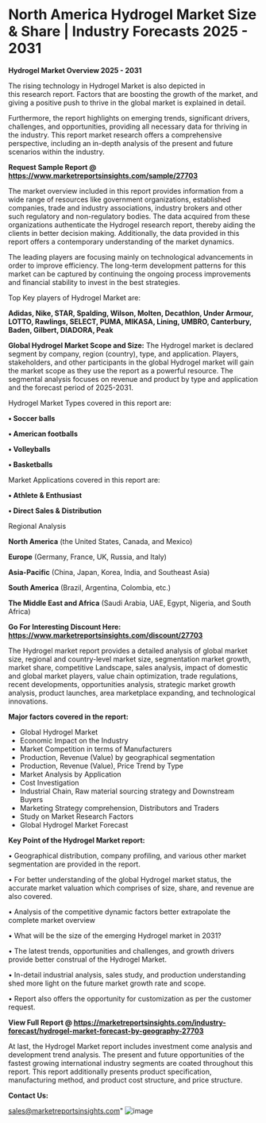 # North America Hydrogel Market Size & Share | Industry Forecasts 2025 - 2031

<Strong> Hydrogel Market Overview 2025 - 2031</strong>

The rising technology in Hydrogel Market is also depicted in this research report. Factors that are boosting the growth of the market, and giving a positive push to thrive in the global market is explained in detail.

Furthermore, the report highlights on emerging trends, significant drivers, challenges, and opportunities, providing all necessary data for thriving in the industry. This report market research offers a comprehensive perspective, including an in-depth analysis of the present and future scenarios within the industry.

<strong>Request Sample Report @ <a href=https://www.marketreportsinsights.com/sample/27703>https://www.marketreportsinsights.com/sample/27703</a></strong>

The market overview included in this report provides information from a wide range of resources like government organizations, established companies, trade and industry associations, industry brokers and other such regulatory and non-regulatory bodies. The data acquired from these organizations authenticate the Hydrogel research report, thereby aiding the clients in better decision making. Additionally, the data provided in this report offers a contemporary understanding of the market dynamics.

The leading players are focusing mainly on technological advancements in order to improve efficiency. The long-term development patterns for this market can be captured by continuing the ongoing process improvements and financial stability to invest in the best strategies.

Top Key players of Hydrogel Market are:

<strong>Adidas, Nike, STAR, Spalding, Wilson, Molten, Decathlon, Under Armour, LOTTO, Rawlings, SELECT, PUMA, MIKASA, Lining, UMBRO, Canterbury, Baden, Gilbert, DIADORA, Peak</strong>

<strong><b>Global Hydrogel Market Scope and Size:</b></strong>
The Hydrogel market is declared segment by company, region (country), type, and application. Players, stakeholders, and other participants in the global Hydrogel market will gain the market scope as they use the report as a powerful resource. The segmental analysis focuses on revenue and product by type and application and the forecast period of 2025-2031.

Hydrogel Market Types covered in this report are:

<strong>• Soccer balls

• American footballs

• Volleyballs

• Basketballs</strong>

Market Applications covered in this report are:

<strong>• Athlete & Enthusiast

• Direct Sales & Distribution</strong> 

Regional Analysis

<strong>North America</strong> (the United States, Canada, and Mexico)

<strong>Europe</strong> (Germany, France, UK, Russia, and Italy)

<strong>Asia-Pacific</strong> (China, Japan, Korea, India, and Southeast Asia)

<strong>South America</strong> (Brazil, Argentina, Colombia, etc.)

<strong>The Middle East and Africa</strong> (Saudi Arabia, UAE, Egypt, Nigeria, and South Africa)

<strong>Go For Interesting Discount Here: <a href=https://www.marketreportsinsights.com/discount/27703>https://www.marketreportsinsights.com/discount/27703</a></strong>

The Hydrogel market report provides a detailed analysis of global market size, regional and country-level market size, segmentation market growth, market share, competitive Landscape, sales analysis, impact of domestic and global market players, value chain optimization, trade regulations, recent developments, opportunities analysis, strategic market growth analysis, product launches, area marketplace expanding, and technological innovations.

<strong><b>Major factors covered in the report:</b></strong>
<ul>
  <li>Global Hydrogel Market </li>
  <li>Economic Impact on the Industry</li>
  <li>Market Competition in terms of Manufacturers</li>
  <li>Production, Revenue (Value) by geographical segmentation</li>
  <li>Production, Revenue (Value), Price Trend by Type</li>
  <li>Market Analysis by Application</li>
  <li>Cost Investigation</li>
  <li>Industrial Chain, Raw material sourcing strategy and Downstream Buyers</li>
  <li>Marketing Strategy comprehension, Distributors and Traders</li>
  <li>Study on Market Research Factors</li>
  <li>Global Hydrogel Market Forecast</li>
</ul>

<strong><b>Key Point of the Hydrogel Market report:</b></strong>

• Geographical distribution, company profiling, and various other market segmentation are provided in the report.

• For better understanding of the global Hydrogel market status, the accurate market valuation which comprises of size, share, and revenue are also covered.

• Analysis of the competitive dynamic factors better extrapolate the complete market overview

• What will be the size of the emerging Hydrogel market in 2031?

• The latest trends, opportunities and challenges, and growth drivers provide better construal of the Hydrogel Market.

• In-detail industrial analysis, sales study, and production understanding shed more light on the future market growth rate and scope.

• Report also offers the opportunity for customization as per the customer request.

<strong><b>View Full Report @ <a href=https://marketreportsinsights.com/industry-forecast/hydrogel-market-forecast-by-geography-27703>https://marketreportsinsights.com/industry-forecast/hydrogel-market-forecast-by-geography-27703</a></b></strong>


At last, the Hydrogel Market report includes investment come analysis and development trend analysis. The present and future opportunities of the fastest growing international industry segments are coated throughout this report. This report additionally presents product specification, manufacturing method, and product cost structure, and price structure.

<strong>Contact Us:</strong>

sales@marketreportsinsights.com"
![image](https://github.com/user-attachments/assets/1bf0d894-a8b5-47e3-82be-9bf01759f528)
